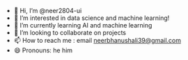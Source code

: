 - 👋 Hi, I’m @neer2804-ui
- 👀 I’m interested in data science and machine learning!
- 🌱 I’m currently learning AI and machine learning
- 💞️ I’m looking to collaborate on projects
- 📫 How to reach me : email neerbhanushali39@gmail.com
- 😄 Pronouns: he him

<!---
neer2804-ui/neer2804-ui is a ✨ special ✨ repository because its `README.md` (this file) appears on your GitHub profile.
You can click the Preview link to take a look at your changes.
--->

